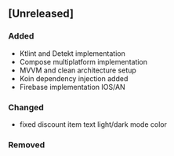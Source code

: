 ## [Unreleased]

### Added

- Ktlint and Detekt implementation
- Compose multiplatform implementation
- MVVM and clean architecture setup
- Koin dependency injection added
- Firebase implementation IOS/AN

### Changed

- fixed discount item text light/dark mode color

### Removed